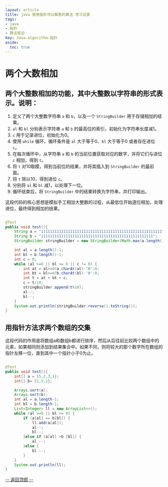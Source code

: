 ```yaml
---
layout: article
title: java 使用指针可以解答的算法 学习记录
tags: 
- java
- 指针
- 算法笔记
key: Java-algorithm-指针
aside:
  toc: true
---
```


# 两个大数相加

## 两个大整数相加的功能，其中大整数以字符串的形式表示。说明：

1. 定义了两个大整数字符串 `a` 和 `b`，以及一个 `StringBuilder` 用于存储相加的结果。
2. `al` 和 `bl` 分别表示字符串 `a` 和 `b` 的最高位的索引，初始化为字符串长度减1。
3. `c` 用于记录进位，初始化为0。
4. 使用 `while` 循环，循环条件是 `al` 大于等于0、`bl` 大于等于0 或者存在进位 `c`。
5. 在每次循环中，从字符串 `a` 和 `b` 的当前位置获取对应的数字，并将它们与进位 `c` 相加，得到 `t`。
6. 将 `t` 对10取模，得到当前位的结果，并将其插入到 `StringBuilder` 的最前面。
7. 将 `t` 除以10，得到进位 `c`。
8. 分别将 `al` 和 `bl` 减1，以处理下一位。
9. 循环结束后，将 `StringBuilder` 中的结果转换为字符串，并打印输出。

这段代码的核心思想是模拟手工相加大整数的过程，从最低位开始逐位相加，处理进位，最终得到相加的结果。

```java

@Test
public void test(){
    String a = "111111111111111111111111111111111111111111111111111111";
    String b = "11111111111111111111111111111111111111111111111111";
    StringBuilder stringBuilder = new StringBuilder(Math.max(a.length(),b.length()) +1);

    int al = a.length()-1;
    int bl = b.length()-1;
    int c = 0;
    while (al >=0 || bl >= 0 || c != 0) {
        int at = al>=0?a.charAt(al)-'0':0;
        int bt = bl>=0?b.charAt(bl)-'0':0;
        int t = at + bt + c;
        c = t/10;
        stringBuilder.append(t%10);
        al--;
        bl--;
    }
    System.out.println(stringBuilder.reverse().toString());
}

```

## 用指针方法求两个数组的交集

这段代码的作用是将数组a和数组b都进行排序，然后从后往前比较两个数组中的元素，如果相同则添加到结果集合中。如果不同，则将较大的那个数字所在数组的指针左移一位，直到其中一个指针小于0为止。

```java

@Test
public void test(){
    int[] a = {5,2,3,1};
    int[] b= {2,5,1};

    Arrays.sort(a);
    Arrays.sort(b);
    int al = a.length-1;
    int bl = b.length-1;
    List<Integer> ll = new ArrayList<>();
    while (al >=0 || bl >= 0) {
        if (a[al] == b[bl]) {
            ll.add(a[al]);
            al--;
            bl--;
        }else if (a[al] >b [bl]) {
            al --;
        }else {
            bl --;
        }
    }
    System.out.println(ll);
}
```


<a href="javascript:scroll(0,0)">-- 返回顶部 --</a>

